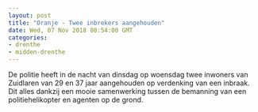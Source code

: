 ```yaml
---
layout: post
title: "Oranje - Twee inbrekers aangehouden"
date: Wed, 07 Nov 2018 08:54:00 GMT
categories: 
- drenthe 
- midden-drenthe 
---
```


De politie heeft in de nacht van dinsdag op woensdag twee inwoners van Zuidlaren van 29 en 37 jaar aangehouden op verdenking van een inbraak. Dit alles dankzij een mooie samenwerking tussen de bemanning van een politiehelikopter en agenten op de grond.
